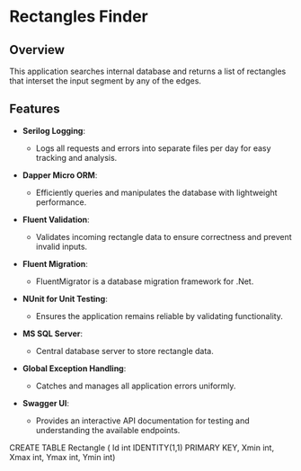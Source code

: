 # Rectangles Finder
## Overview
This application searches internal database and returns a list of rectangles that interset the input segment by any of the edges.
## Features
- **Serilog Logging**:
  - Logs all requests and errors into separate files per day for easy tracking and analysis.

- **Dapper Micro ORM**:
  - Efficiently queries and manipulates the database with lightweight performance.

- **Fluent Validation**:
  - Validates incoming rectangle data to ensure correctness and prevent invalid inputs.

- **Fluent Migration**:
  - FluentMigrator is a database migration framework for .Net.

- **NUnit for Unit Testing**:
  - Ensures the application remains reliable by validating functionality.

- **MS SQL Server**:
  - Central database server to store rectangle data.

- **Global Exception Handling**:
  - Catches and manages all application errors uniformly.

- **Swagger UI**:
  - Provides an interactive API documentation for testing and understanding the available endpoints.


 CREATE TABLE Rectangle (
    Id int IDENTITY(1,1) PRIMARY KEY,
    Xmin int,
    Xmax int,
    Ymax int,
	Ymin int)